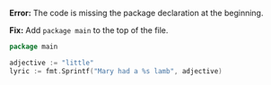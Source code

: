 **Error:** The code is missing the package declaration at the beginning.

**Fix:** Add `package main` to the top of the file.

```go
package main

adjective := "little"
lyric := fmt.Sprintf("Mary had a %s lamb", adjective)
```
